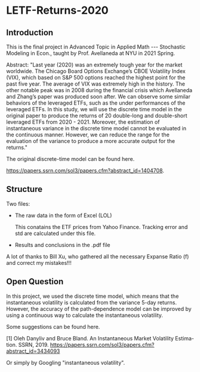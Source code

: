 # LETF-Returns-2020

## Introduction

This is the final project in Advanced Topic in Applied Math --- Stochastic Modeling in Econ., taught by Prof. Avellaneda at NYU in 2021 Spring. 

Abstract: "Last year (2020) was an extremely tough year for the market worldwide. The Chicago Board Options Exchange’s CBOE Volatility Index (VIX), which based on S&P 500 options reached the highest point for the past five year. The average of VIX was extremely high in the history. The other notable peak was in 2008 during the financial crisis which Avellaneda and Zhang’s paper was produced soon after. We can observe some similar behaviors of the leveraged ETFs, such as the under performances of the leveraged ETFs. In this study, we will use the discrete time model in the original paper to produce the returns of 20 double-long and double-short leveraged ETFs from 2020 - 2021. Moreover, the estimation of instantaneous variance in the discrete time model cannot be evaluated in the continuous manner. However, we can reduce the range for the evaluation of the variance to produce a more accurate output for the returns." 

The original discrete-time model can be found here.

https://papers.ssrn.com/sol3/papers.cfm?abstract_id=1404708.



## Structure 

Two files:

- The raw data in the form of Excel (LOL)

  This conatains the ETF prices from Yahoo Finance. Tracking error and std are calculated under this file.  

- Results and conclusions in the .pdf file

A lot of thanks to Bill Xu, who gathered all the necessary Expanse Ratio (f) and correct my mistakes!!! 

## Open Question

In this project, we used the discrete time model, which means that the instantaneous volatility is calculated from the variance 5-day returns. However, the accuracy of the path-dependence model can be improved by using a continuous way to calculate the instantaneous volatility. 

Some suggestions can be found here. 

[1] Oleh Danyliv and Bruce Bland. An Instantaneous Market Volatility Estima- tion. SSRN, 2019. https://papers.ssrn.com/sol3/papers.cfm?abstract_id=3434093

Or simply by Googling "instantaneous volatility". 
